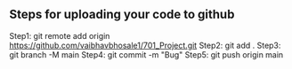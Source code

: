 ## Steps for uploading your code to github
Step1: git remote add origin https://github.com/vaibhavbhosale1/701_Project.git
Step2: git add .
Step3: git branch -M main
Step4: git commit -m "Bug"
Step5: git push origin main